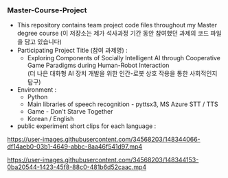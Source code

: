 ### Master-Course-Project
- This repository contains team project code files throughout my Master degree course (이 저장소는 제가 석사과정 기간 동안 참여했던 과제의 코드 파일을 담고 있습니다)
- Participating Project Title (참여 과제명) : 
  * Exploring Components of Socially Intelligent AI through Cooperative Game Paradigms during Human-Robot Interaction  
(더 나은 대화형 AI 장치 개발을 위한 인간-로봇 상호 작용을 통한 사회적인지 탐구)
- Environment :
  * Python
  * Main libraries of speech recognition - pyttsx3, MS Azure STT / TTS
  * Game - Don't Starve Together 
  * Korean / English
- public experiment short clips for each language :  

https://user-images.githubusercontent.com/34568203/148344066-df14aeb0-03b1-4649-abbc-8aa46f541d97.mp4

https://user-images.githubusercontent.com/34568203/148344153-0ba20544-1423-45f8-88c0-481b6d52caac.mp4
